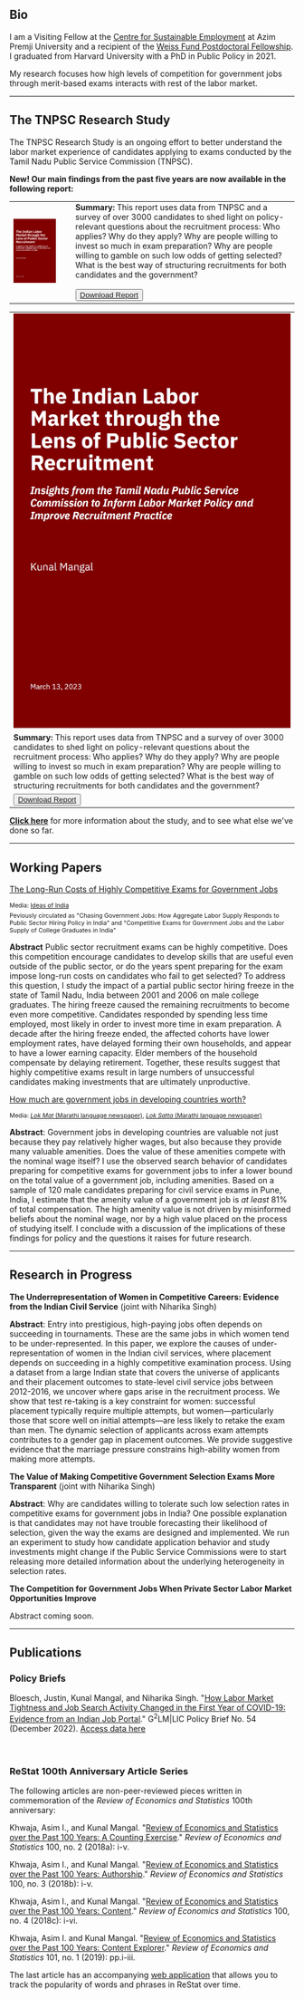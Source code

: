 ## Bio

I am a Visiting Fellow at the <a href="https://cse.azimpremjiuniversity.edu.in/">Centre for Sustainable Employment</a> at Azim Premji University and a recipient of the <a href="https://bfi.uchicago.edu/the-weiss-fund/about/">Weiss Fund Postdoctoral Fellowship</a>. I graduated from Harvard University with a PhD in Public Policy in 2021.

My research focuses how high levels of competition for government jobs through merit-based exams interacts with rest of the labor market.

<hr/>

## The TNPSC Research Study

The TNPSC Research Study is an ongoing effort to better understand the labor market experience of candidates applying to exams conducted by the Tamil Nadu Public Service Commission (TNPSC). 

<b>New! Our main findings from the past five years are now available in the following report:</b>
<div id="reporttablewide">
	<table class="report">
	  <tr class="report">
		<td class="reportwide"><img src="/files/report/cover.PNG"></td>
		<td style="height:auto; width:4%;border-bottom: none;border-top: none;"></td>	
		<td class="reportwide"><b>Summary:</b>  This report uses data from TNPSC and a survey of over 3000 candidates to shed light on policy-relevant questions about the recruitment process: Who applies? Why do they apply? Why are people willing to invest so much in exam preparation? Why are people willing to gamble on such low odds of getting selected? What is the best way of structuring recruitments for both candidates and the government?
		<br/>
		<br/>
		<button class="btn"><i class="fa fa-download"></i><a href="/files/report/tnpsc-report.pdf" download>  Download Report  </a></button>
		</td>
	  </tr>
	</table>
</div>
<div id="reporttablelong">
	<table class="report">
	  <tr class="report">
		<td class="reportlong"><img src="/files/report/cover.PNG"></td>
	  </tr>
	  <tr class="report">
		<td class="reportlong"><b>Summary:</b>  This report uses data from TNPSC and a survey of over 3000 candidates to shed light on policy-relevant questions about the recruitment process: Who applies? Why do they apply? Why are people willing to invest so much in exam preparation? Why are people willing to gamble on such low odds of getting selected? What is the best way of structuring recruitments for both candidates and the government?</td>
	  </tr>
	  <tr class="report">
		<td class="reportlong">
			<button class="btn"><i class="fa fa-download"></i><a href="/files/report/tnpsc-report.pdf" download>  Download Report  </a></button>
		</td>
	  </tr>
	</table>
</div>
<b><a href="/tnpsc-research">Click here</a></b> for more information about the study, and to see what else we've done so far.

<hr/>

## Working Papers

<div style="padding-bottom: 0px; margin-bottom: 10px;">

<a style="padding-bottom: 0px; margin-bottom: 5px;" href="files/papers/tn-hiring-freeze.pdf" target="_blank">The Long-Run Costs of Highly Competitive Exams for Government Jobs</a>
<p style="font-size: 8pt; margin-top: 5px; margin-bottom: 5px">Media: <a href="https://www.discoursemagazine.com/economics/2021/01/14/ideas-of-india-chasing-government-jobs-in-india/">Ideas of India</a></p>
<p style="font-size: 8pt; margin-top: 0px; margin-bottom: 5px;">Peviously circulated as "Chasing Government Jobs: How Aggregate Labor Supply Responds to Public Sector Hiring Policy in India" and "Competitive Exams for Government Jobs and the Labor Supply of College Graduates in India"</p>

<p><b>Abstract</b> Public sector recruitment exams can be highly competitive. Does this competition encourage candidates to develop skills that are useful even outside of the public sector, or do the years spent preparing for the exam impose long-run costs on candidates who fail to get selected? To address this question, I study the impact of a partial public sector hiring freeze in the state of Tamil Nadu, India between 2001 and 2006 on male college graduates. The hiring freeze caused the remaining recruitments to become even more competitive. Candidates responded by spending less time employed, most likely in order to invest more time in exam preparation. A decade after the hiring freeze ended, the affected cohorts have lower employment rates, have delayed forming their own households, and appear to have a lower earning capacity. Elder members of the household compensate by delaying retirement. Together, these results suggest that highly competitive exams result in large numbers of unsuccessful candidates making investments that are ultimately unproductive.</p>

<a style="padding-bottom: 0px; margin-bottom: 5px;" href="files/papers/value-govjob.pdf" target="_blank">How much are government jobs in developing countries worth?</a> 
<p style="font-size:8pt; margin-top: 5px; margin-bottom: 5px;">Media: <a href="https://www.lokmat.com/pune/phd-competition-examination-practitioners/"><i>Lok Mat</i> (Marathi language newspaper)</a>, <a href="files/media/loksatta.png" target="_blank"><i>Lok Satta</i> (Marathi language newspaper)</a></p>

<p><b>Abstract</b>: Government jobs in developing countries are valuable not just because they pay relatively higher wages, but also because they provide many valuable amenities. Does the value of these amenities compete with the nominal wage itself? I use the observed search behavior of candidates preparing for competitive exams for government jobs to infer a lower bound on the total value of a government job, including amenities. Based on a sample of 120 male candidates preparing for civil service exams in Pune, India, I estimate that the amenity value of a government job is <i>at least</i> 81% of total compensation. The high amenity value is not driven by misinformed beliefs about the nominal wage, nor by a high value placed on the process of studying itself. I conclude with a discussion of the implications of these findings for policy and the questions it raises for future research.</p>

</div>

<hr/>

## Research in Progress

<div style="padding-bottom: 0px; margin-bottom: 10px;">

<p style="margin-bottom: 5px;"><b>The Underrepresentation of Women in Competitive Careers: Evidence from the Indian Civil Service</b> (joint with Niharika Singh)</p>

<p><b>Abstract</b>: Entry into prestigious, high-paying jobs often depends on succeeding in tournaments. These are the same jobs in which women tend to be under-represented. In this paper, we explore the causes of under-representation of women in the Indian civil services, where placement depends on succeeding in a highly competitive examination process. Using a dataset from a large Indian state that covers the universe of applicants and their placement outcomes to state-level civil service jobs between 2012-2016, we uncover where gaps arise in the recruitment process. We show that test re-taking is a key constraint for women: successful placement typically require multiple attempts, but women&#8212;particularly those that score well on initial attempts&#8212;are less likely to retake the exam than men. The dynamic selection of applicants across exam attempts contributes to a gender gap in placement outcomes. We provide suggestive evidence that the marriage pressure constrains high-ability women from making more attempts.</p>


<p style="margin-bottom: 5px;"><b>The Value of Making Competitive Government Selection Exams More Transparent</b> (joint with Niharika Singh)</p>

<p><b>Abstract</b>: Why are candidates willing to tolerate such low selection rates in competitive exams for government jobs in India? One possible explanation is that candidates may not have trouble forecasting their likelihood of selection, given the way the exams are designed and implemented. We run an experiment to study how candidate application behavior and study investments might change if the Public Service Commissions were to start releasing more detailed information about the underlying heterogeneity in selection rates. </p>

<b style="padding-bottom: 0px; margin-bottom: 5px;">The Competition for Government Jobs When Private Sector Labor Market Opportunities Improve</b> 

<p style="margin-top: 5px;">Abstract coming soon.</p>

</div>

<hr/>

## Publications

### Policy Briefs

<div style="padding-bottom: 20px; margin-bottom: 10px;">

Bloesch, Justin, Kunal Mangal, and Niharika Singh. "<a href="https://g2lm-lic.iza.org/wp-content/uploads/2022/12/GLMLIC-Policy-Brief_054.pdf">How Labor Market Tightness and Job Search Activity Changed in the First Year of COVID-19: Evidence from an Indian Job Portal</a>." G<sup>2</sup>LM|LIC Policy Brief No. 54 (December 2022). <a href="https://datasets.iza.org/dataset/1407/how-labor-market-tightness-and-job-search-activity-changed-in-the-first-year-of-covid-19-in-india-evidence-from-a-job-portal">Access data here</a>

</div>

### ReStat 100th Anniversary Article Series

The following articles are non-peer-reviewed pieces written in commemoration of the <i>Review of Economics and Statistics</i> 100th anniversary:

Khwaja, Asim I., and Kunal Mangal. "<a href="https://direct.mit.edu/rest/article/100/2/i/58460/Review-of-Economics-and-Statistics-over-the-Past">Review of Economics and Statistics over the Past 100 Years: A Counting Exercise</a>." <i>Review of Economics and Statistics</i> 100, no. 2 (2018a): i-v.

Khwaja, Asim I., and Kunal Mangal. "<a href="https://direct.mit.edu/rest/article/100/3/i/58477/Review-of-Economics-and-Statistics-over-the-Past">Review of Economics and Statistics over the Past 100 Years: Authorship</a>." <i>Review of Economics and Statistics</i> 100, no. 3 (2018b): i-v.

Khwaja, Asim I., and Kunal Mangal. "<a href="https://direct.mit.edu/rest/article/100/4/i/58506/Review-of-Economics-and-Statistics-over-the-Past">Review of Economics and Statistics over the Past 100 Years: Content</a>." <i>Review of Economics and Statistics</i> 100, no. 4 (2018c): i-vi.

Khwaja, Asim I. and Kunal Mangal. "<a href="https://direct.mit.edu/rest/article/101/1/i/58662/Review-of-Economics-and-Statistics-over-the-Past">Review of Economics and Statistics over the Past 100 Years: Content Explorer</a>." <i>Review of Economics and Statistics</i> 101, no. 1 (2019): pp.i-iii.

The last article has an accompanying <a href="https://rest-wordcount.shinyapps.io/explorer/">web application</a> that allows you to track the popularity of words and phrases in ReStat over time.

